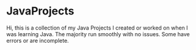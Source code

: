 # JavaProjects
Hi, this is a collection of my Java Projects I created or worked on when I was learning Java. The majority run smoothly with no issues. Some have errors or are incomplete.
